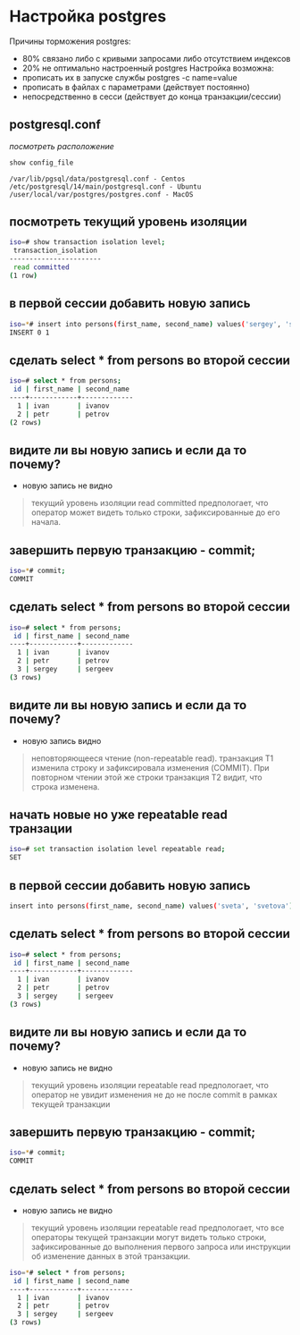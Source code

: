 
# Настройка postgres
Причины торможения postgres:
* 80% связано либо с кривыми запросами либо отсутствием индексов
* 20% не оптимально настроенный postgres
Настройка возможна:
* прописать их в запуске службы postgres -c name=value
* прописать в файлах с параметрами (действует постоянно)
* непосредственно в сесси (действует до конца транзакции/сессии)

## postgresql.conf
*посмотреть расположение*
```sql
show config_file
```

```console
/var/lib/pgsql/data/postgresql.conf - Centos
/etc/postgresql/14/main/postgresql.conf - Ubuntu
/user/local/var/postgres/postgres.conf - MacOS
```

## посмотреть текущий уровень изоляции

```bash
iso=# show transaction isolation level;
 transaction_isolation
-----------------------
 read committed
(1 row)
```

## в первой сессии добавить новую запись

```bash
iso=*# insert into persons(first_name, second_name) values('sergey', 'sergeev');
INSERT 0 1
```

## сделать select * from persons во второй сессии

```bash
iso=# select * from persons;
 id | first_name | second_name
----+------------+-------------
  1 | ivan       | ivanov
  2 | petr       | petrov
(2 rows)
```
## видите ли вы новую запись и если да то почему?
- новую запись не видно
> текущий уровень изоляции read committed предпологает, что оператор может видеть только строки, зафиксированные до его начала.

## завершить первую транзакцию - commit;

```bash
iso=*# commit;
COMMIT
```
## сделать select * from persons во второй сессии

```bash
iso=# select * from persons;
 id | first_name | second_name
----+------------+-------------
  1 | ivan       | ivanov
  2 | petr       | petrov
  3 | sergey     | sergeev
(3 rows)
```

## видите ли вы новую запись и если да то почему?
- новую запись видно
> неповторяющееся чтение (non-repeatable read). транзакция T1 изменила строку и зафиксировала изменения (COMMIT). При повторном чтении этой же строки транзакция T2 видит, что строка изменена.

## начать новые но уже repeatable read транзации

```bash
iso=# set transaction isolation level repeatable read;
SET
```

## в первой сессии добавить новую запись

```bash
insert into persons(first_name, second_name) values('sveta', 'svetova');
```

## сделать select * from persons во второй сессии

```bash
iso=# select * from persons;
 id | first_name | second_name
----+------------+-------------
  1 | ivan       | ivanov
  2 | petr       | petrov
  3 | sergey     | sergeev
(3 rows)
```

## видите ли вы новую запись и если да то почему?
- новую запись не видно
> текущий уровень изоляции repeatable read предпологает, что оператор не увидит изменения не до не после commit в рамках текущей транзакции

## завершить первую транзакцию - commit;

```bash
iso=*# commit;
COMMIT
```

## сделать select * from persons во второй сессии
- новую запись не видно
> текущий уровень изоляции repeatable read предпологает, что все операторы текущей транзакции могут видеть только строки, зафиксированные до выполнения первого запроса или инструкции об изменение данных в этой транзакции.

```bash
iso=*# select * from persons;
 id | first_name | second_name
----+------------+-------------
  1 | ivan       | ivanov
  2 | petr       | petrov
  3 | sergey     | sergeev
(3 rows)
```
